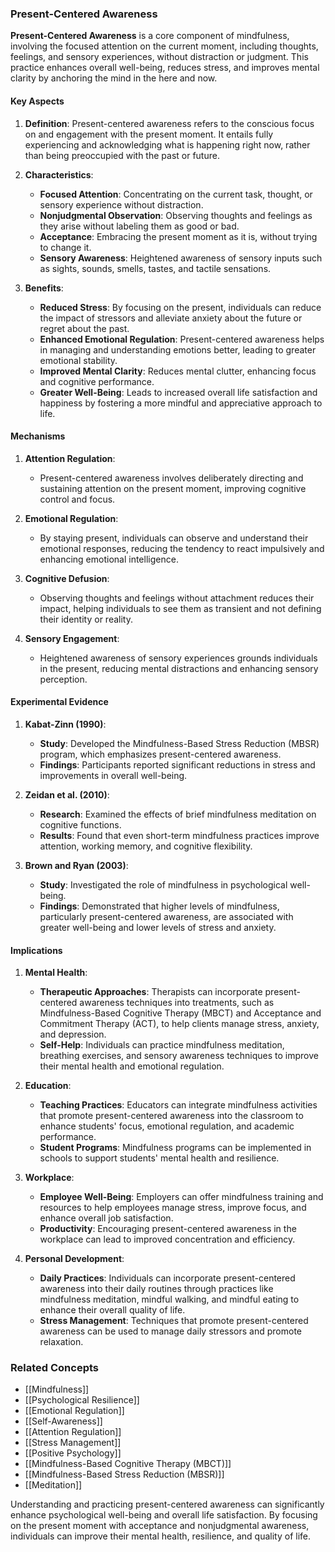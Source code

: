 ### Present-Centered Awareness

**Present-Centered Awareness** is a core component of mindfulness, involving the focused attention on the current moment, including thoughts, feelings, and sensory experiences, without distraction or judgment. This practice enhances overall well-being, reduces stress, and improves mental clarity by anchoring the mind in the here and now.

#### Key Aspects

1. **Definition**:
   Present-centered awareness refers to the conscious focus on and engagement with the present moment. It entails fully experiencing and acknowledging what is happening right now, rather than being preoccupied with the past or future.

2. **Characteristics**:
   - **Focused Attention**: Concentrating on the current task, thought, or sensory experience without distraction.
   - **Nonjudgmental Observation**: Observing thoughts and feelings as they arise without labeling them as good or bad.
   - **Acceptance**: Embracing the present moment as it is, without trying to change it.
   - **Sensory Awareness**: Heightened awareness of sensory inputs such as sights, sounds, smells, tastes, and tactile sensations.

3. **Benefits**:
   - **Reduced Stress**: By focusing on the present, individuals can reduce the impact of stressors and alleviate anxiety about the future or regret about the past.
   - **Enhanced Emotional Regulation**: Present-centered awareness helps in managing and understanding emotions better, leading to greater emotional stability.
   - **Improved Mental Clarity**: Reduces mental clutter, enhancing focus and cognitive performance.
   - **Greater Well-Being**: Leads to increased overall life satisfaction and happiness by fostering a more mindful and appreciative approach to life.

#### Mechanisms

1. **Attention Regulation**:
   - Present-centered awareness involves deliberately directing and sustaining attention on the present moment, improving cognitive control and focus.

2. **Emotional Regulation**:
   - By staying present, individuals can observe and understand their emotional responses, reducing the tendency to react impulsively and enhancing emotional intelligence.

3. **Cognitive Defusion**:
   - Observing thoughts and feelings without attachment reduces their impact, helping individuals to see them as transient and not defining their identity or reality.

4. **Sensory Engagement**:
   - Heightened awareness of sensory experiences grounds individuals in the present, reducing mental distractions and enhancing sensory perception.

#### Experimental Evidence

1. **Kabat-Zinn (1990)**:
   - **Study**: Developed the Mindfulness-Based Stress Reduction (MBSR) program, which emphasizes present-centered awareness.
   - **Findings**: Participants reported significant reductions in stress and improvements in overall well-being.

2. **Zeidan et al. (2010)**:
   - **Research**: Examined the effects of brief mindfulness meditation on cognitive functions.
   - **Results**: Found that even short-term mindfulness practices improve attention, working memory, and cognitive flexibility.

3. **Brown and Ryan (2003)**:
   - **Study**: Investigated the role of mindfulness in psychological well-being.
   - **Findings**: Demonstrated that higher levels of mindfulness, particularly present-centered awareness, are associated with greater well-being and lower levels of stress and anxiety.

#### Implications

1. **Mental Health**:
   - **Therapeutic Approaches**: Therapists can incorporate present-centered awareness techniques into treatments, such as Mindfulness-Based Cognitive Therapy (MBCT) and Acceptance and Commitment Therapy (ACT), to help clients manage stress, anxiety, and depression.
   - **Self-Help**: Individuals can practice mindfulness meditation, breathing exercises, and sensory awareness techniques to improve their mental health and emotional regulation.

2. **Education**:
   - **Teaching Practices**: Educators can integrate mindfulness activities that promote present-centered awareness into the classroom to enhance students' focus, emotional regulation, and academic performance.
   - **Student Programs**: Mindfulness programs can be implemented in schools to support students' mental health and resilience.

3. **Workplace**:
   - **Employee Well-Being**: Employers can offer mindfulness training and resources to help employees manage stress, improve focus, and enhance overall job satisfaction.
   - **Productivity**: Encouraging present-centered awareness in the workplace can lead to improved concentration and efficiency.

4. **Personal Development**:
   - **Daily Practices**: Individuals can incorporate present-centered awareness into their daily routines through practices like mindfulness meditation, mindful walking, and mindful eating to enhance their overall quality of life.
   - **Stress Management**: Techniques that promote present-centered awareness can be used to manage daily stressors and promote relaxation.

### Related Concepts

- [[Mindfulness]]
- [[Psychological Resilience]]
- [[Emotional Regulation]]
- [[Self-Awareness]]
- [[Attention Regulation]]
- [[Stress Management]]
- [[Positive Psychology]]
- [[Mindfulness-Based Cognitive Therapy (MBCT)]]
- [[Mindfulness-Based Stress Reduction (MBSR)]]
- [[Meditation]]

Understanding and practicing present-centered awareness can significantly enhance psychological well-being and overall life satisfaction. By focusing on the present moment with acceptance and nonjudgmental awareness, individuals can improve their mental health, resilience, and quality of life.